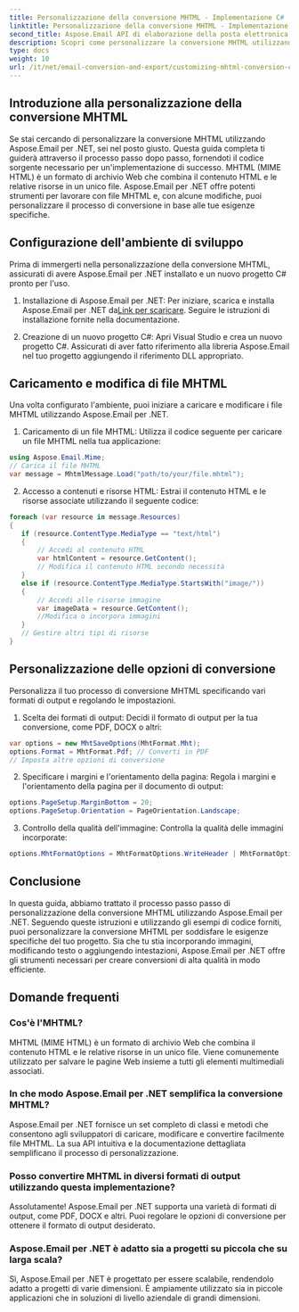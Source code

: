 ```yaml
---
title: Personalizzazione della conversione MHTML - Implementazione C#
linktitle: Personalizzazione della conversione MHTML - Implementazione C#
second_title: Aspose.Email API di elaborazione della posta elettronica .NET
description: Scopri come personalizzare la conversione MHTML utilizzando Aspose.Email per .NET. Guida dettagliata con codice sorgente C#.
type: docs
weight: 10
url: /it/net/email-conversion-and-export/customizing-mhtml-conversion-csharp-implementation/
---
```


## Introduzione alla personalizzazione della conversione MHTML

Se stai cercando di personalizzare la conversione MHTML utilizzando Aspose.Email per .NET, sei nel posto giusto. Questa guida completa ti guiderà attraverso il processo passo dopo passo, fornendoti il codice sorgente necessario per un'implementazione di successo. MHTML (MIME HTML) è un formato di archivio Web che combina il contenuto HTML e le relative risorse in un unico file. Aspose.Email per .NET offre potenti strumenti per lavorare con file MHTML e, con alcune modifiche, puoi personalizzare il processo di conversione in base alle tue esigenze specifiche.

## Configurazione dell'ambiente di sviluppo

Prima di immergerti nella personalizzazione della conversione MHTML, assicurati di avere Aspose.Email per .NET installato e un nuovo progetto C# pronto per l'uso.

1. Installazione di Aspose.Email per .NET:
 Per iniziare, scarica e installa Aspose.Email per .NET da[Link per scaricare](https://releases.aspose.com/email/net). Seguire le istruzioni di installazione fornite nella documentazione.

2. Creazione di un nuovo progetto C#:
Apri Visual Studio e crea un nuovo progetto C#. Assicurati di aver fatto riferimento alla libreria Aspose.Email nel tuo progetto aggiungendo il riferimento DLL appropriato.

## Caricamento e modifica di file MHTML

Una volta configurato l'ambiente, puoi iniziare a caricare e modificare i file MHTML utilizzando Aspose.Email per .NET.

1. Caricamento di un file MHTML:
Utilizza il codice seguente per caricare un file MHTML nella tua applicazione:

```csharp
using Aspose.Email.Mime;
// Carica il file MHTML
var message = MhtmlMessage.Load("path/to/your/file.mhtml");
```

2. Accesso a contenuti e risorse HTML:
Estrai il contenuto HTML e le risorse associate utilizzando il seguente codice:

```csharp
foreach (var resource in message.Resources)
{
   if (resource.ContentType.MediaType == "text/html")
   {
	   // Accedi al contenuto HTML
	   var htmlContent = resource.GetContent();
	   // Modifica il contenuto HTML secondo necessità
   }
   else if (resource.ContentType.MediaType.StartsWith("image/"))
   {
	   // Accedi alle risorse immagine
	   var imageData = resource.GetContent();
	   //Modifica o incorpora immagini
   }
   // Gestire altri tipi di risorse
}
```

## Personalizzazione delle opzioni di conversione

Personalizza il tuo processo di conversione MHTML specificando vari formati di output e regolando le impostazioni.

1. Scelta dei formati di output:
Decidi il formato di output per la tua conversione, come PDF, DOCX o altri:

```csharp
var options = new MhtSaveOptions(MhtFormat.Mht);
options.Format = MhtFormat.Pdf; // Converti in PDF
// Imposta altre opzioni di conversione
```

2. Specificare i margini e l'orientamento della pagina:
Regola i margini e l'orientamento della pagina per il documento di output:

```csharp
options.PageSetup.MarginBottom = 20;
options.PageSetup.Orientation = PageOrientation.Landscape;
```

3. Controllo della qualità dell'immagine:
Controlla la qualità delle immagini incorporate:

```csharp
options.MhtFormatOptions = MhtFormatOptions.WriteHeader | MhtFormatOptions.HideExtraPrintHeader;
```

## Conclusione

In questa guida, abbiamo trattato il processo passo passo di personalizzazione della conversione MHTML utilizzando Aspose.Email per .NET. Seguendo queste istruzioni e utilizzando gli esempi di codice forniti, puoi personalizzare la conversione MHTML per soddisfare le esigenze specifiche del tuo progetto. Sia che tu stia incorporando immagini, modificando testo o aggiungendo intestazioni, Aspose.Email per .NET offre gli strumenti necessari per creare conversioni di alta qualità in modo efficiente.

## Domande frequenti

### Cos'è l'MHTML?

MHTML (MIME HTML) è un formato di archivio Web che combina il contenuto HTML e le relative risorse in un unico file. Viene comunemente utilizzato per salvare le pagine Web insieme a tutti gli elementi multimediali associati.

### In che modo Aspose.Email per .NET semplifica la conversione MHTML?

Aspose.Email per .NET fornisce un set completo di classi e metodi che consentono agli sviluppatori di caricare, modificare e convertire facilmente file MHTML. La sua API intuitiva e la documentazione dettagliata semplificano il processo di personalizzazione.

### Posso convertire MHTML in diversi formati di output utilizzando questa implementazione?

Assolutamente! Aspose.Email per .NET supporta una varietà di formati di output, come PDF, DOCX e altri. Puoi regolare le opzioni di conversione per ottenere il formato di output desiderato.

### Aspose.Email per .NET è adatto sia a progetti su piccola che su larga scala?

Sì, Aspose.Email per .NET è progettato per essere scalabile, rendendolo adatto a progetti di varie dimensioni. È ampiamente utilizzato sia in piccole applicazioni che in soluzioni di livello aziendale di grandi dimensioni.